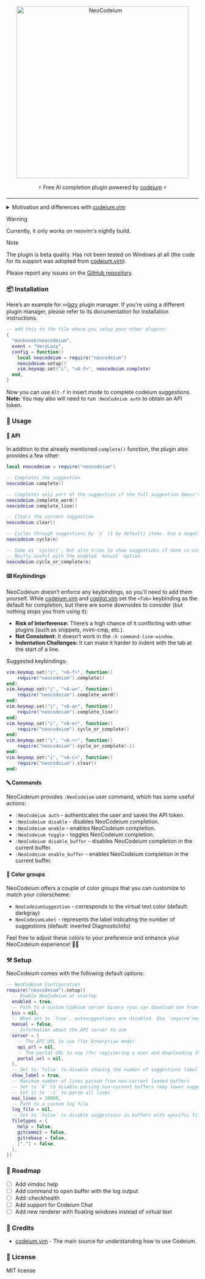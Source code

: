 <div align="center">
    <img width="450" alt="NeoCodeium" src="https://github.com/monkoose/neocodeium/assets/6261276/e511235e-fc44-42d4-9aaa-0c331331fe00"/>
    <p>⚡ Free AI completion plugin powered by <a href="https://codeium.com">codeium</a> ⚡</p>
</div>

---
<details>

<summary>Motivation and differences with <a href="https://github.com/Exafunction/codeium.vim">codeium.vim</a></summary>

**Motivation**

The primary reason for creating NeoCodeium was to address the
issue of flickering suggestions in the official plugin. This flickering was
particularly annoying when dealing with multiline virtual text. Additionally,
I desired a feature that would allow accepted Codeium suggestions to be
repeatable using the `.`, because I use it as my main completion plugin and
only manually invoke nvim-cmp.

**Differences**

- Supports only neovim (written in lua).
- Flickering has been removed in most scenarios, resulting in a snappier experience.
- Completions on the current line can now be repeated using the `.` key.
- Performance improvements have been achieved through cache techniques.
- The suggestion count label is displayed in the number column, making it closer to the context.
- Default keybindings have been removed.
- By default, there is no debounce, allowing suggestions to appear while typing (although this may be perceived as annoying by some users).

</details>

> [!Warning]
> Currently, it only works on neovim's nightly build.

> [!Note]
> The plugin is beta quality. Has not been tested on Windows at all (the code for its support was adopted from [codeium.vim]).
>
> Please report any issues on the [GitHub repository](https://github.com/monkoose/neocodeium/issues).

### 📦 Installation

Here’s an example for 💤[lazy](https://github.com/folke/lazy.nvim) plugin manager. If you're using
a different plugin manager, please refer to its documentation for installation instructions.

```lua
-- add this to the file where you setup your other plugins:
{
  "monkoose/neocodeium",
  event = "VeryLazy",
  config = function()
    local neocodeium = require("neocodeium")
    neocodeium.setup()
    vim.keymap.set("i", "<A-f>", neocodeium.complete)
  end,
}

```

Now you can use `Alt-f` in insert mode to complete codeium suggestions.
**Note:** You may also will need to run `:NeoCodeium auth` to obtain an API token.

### 🚀 Usage

#### 📒 API
In addition to the already mentioned `complete()` function, the plugin also provides a few other:

```lua
local neocodeium = require("neocodeium")

-- Completes the suggestion
neocodeium.complete()

-- Completes only part of the suggestion if the full suggestion doesn't make sense
neocodeium.complete_word()
neocodeium.complete_line()

-- Clears the current suggestion
neocodeium.clear()

-- Cycles through suggestions by `n` (1 by default) items. Use a negative value to cycle in reverse order
neocodeium.cycle(n)

-- Same as `cycle()`, but also tries to show suggestions if none is visible.
-- Mostly useful with the enabled `manual` option
neocodeium.cycle_or_complete(n)
```

#### ⌨️ Keybindings

NeoCodeium doesn’t enforce any keybindings, so you’ll need to add them
yourself. While [codeium.vim] and
[copilot.vim](https://github.com/github/copilot.vim) set the `<Tab>` keybinding
as the default for completion, but there are some downsides to consider (but nothing stops you from using it):
- **Risk of Interference:** There’s a high chance of it conflicting with other plugins (such as snippets, nvim-cmp, etc.).
- **Not Consistent:** It doesn’t work in the `:h command-line-window`.
- **Indentation Challenges:** It can make it harder to indent with the tab at the start of a line.

Suggested keybindings:

```lua
vim.keymap.set("i", "<A-f>", function()
    require("neocodeium").complete()
end)
vim.keymap.set("i", "<A-w>", function()
    require("neocodeium").complete_word()
end)
vim.keymap.set("i", "<A-a>", function()
    require("neocodeium").complete_line()
end)
vim.keymap.set("i", "<A-e>", function()
    require("neocodeium").cycle_or_complete()
end)
vim.keymap.set("i", "<A-r>", function()
    require("neocodeium").cycle_or_complete(-1)
end)
vim.keymap.set("i", "<A-c>", function()
    require("neocodeium").clear()
end)
```

#### 🔤 Commands

NeoCodeium provides `:NeoCodeium` user command, which has some useful actions:
- `:NeoCodeium auth` - authenticates the user and saves the API token.
- `:NeoCodeium disable` - disables NeoCodeium completion.
- `:NeoCodeium enable` - enables NeoCodeium completion.
- `:NeoCodeium toggle` - toggles NeoCodeium completion.
- `:NeoCodeium disable_buffer` - disables NeoCodeium completion in the current buffer.
- `:NeoCodeium enable_buffer` - enables NeoCodeium completion in the current buffer.

#### 🎨 Color groups

NeoCodeium offers a couple of color groups that you can customize to match your colorscheme:
- `NeoCodeiumSuggestion` - corresponds to the virtual text color (default: darkgray)
- `NeoCodeiumLabel` - represents the label indicating the number of suggestions (default: inverted DiagnosticInfo)

Feel free to adjust these colors to your preference and enhance your NeoCodeium experience! 🎨🚀

### ⚒️ Setup

NeoCodeium comes with the following default options:

```lua
-- NeoCodeium Configuration
require("neocodeium").setup({
  -- Enable NeoCodeium at startup
  enabled = true,
  -- Path to a custom Codeium server binary (you can download one from: https://github.com/Exafunction/codeium/releases)
  bin = nil,
  -- When set to `true`, autosuggestions are disabled. Use `require'neodecodeium'.cycle_or_complete()` to show suggestions manually
  manual = false,
  -- Information about the API server to use
  server = {
    -- The API URL to use (for Enterprise mode)
    api_url = nil,
    -- The portal URL to use (for registering a user and downloading the binary)
    portal_url = nil,
  },
  -- Set to `false` to disable showing the number of suggestions label at the line column
  show_label = true,
  -- Maximum number of lines parsed from non-current loaded buffers
  -- Set to `0` to disable parsing non-current buffers (may lower suggestion quality)
  -- Set it to `-1` to parse all lines
  max_lines = 10000,
  -- Path to a custom log file
  log_file = nil,
  -- Set to `false` to disable suggestions in buffers with specific filetypes
  filetypes = {
    help = false,
    gitcommit = false,
    gitrebase = false,
    ["."] = false,
  },
})
```

### 🚗 Roadmap

- [ ] Add vimdoc help
- [ ] Add command to open buffer with the log output
- [ ] Add :checkhealth
- [ ] Add support for Codeium Chat
- [ ] Add new renderer with floating windows instead of virtual text

### 💐 Credits

- [codeium.vim] - The main source for understanding how to use Codeium.

### 🌟 License

MIT license

[codeium.vim]: https://github.com/Exafunction/codeium.vim
